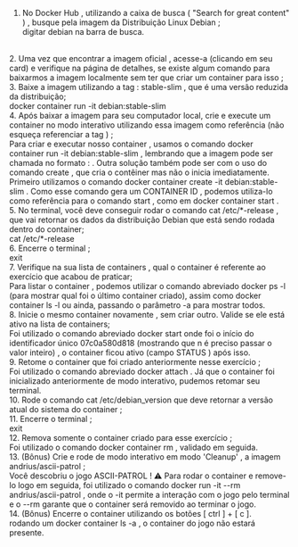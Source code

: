 1. No Docker Hub , utilizando a caixa de busca ( "Search for great content" ) , busque pela imagem da Distribuição Linux Debian ; <br/>
digitar debian na barra de busca.
<br/>
2. Uma vez que encontrar a imagem oficial , acesse-a (clicando em seu card) e verifique na página de detalhes, se existe algum comando para baixarmos a imagem localmente sem ter que criar um container para isso ;
<br/>
3. Baixe a imagem utilizando a tag : stable-slim , que é uma versão reduzida da distribuição; <br/>
docker container run -it debian:stable-slim
<br/>
4. Após baixar a imagem para seu computador local, crie e execute um container no modo interativo utilizando essa imagem como referência (não esqueça referenciar a tag ) ; <br />
Para criar e executar nosso container , usamos o comando docker container run -it debian:stable-slim , lembrando que a imagem pode ser chamada no formato <imagem>:<tag> .
Outra solução também pode ser com o uso do comando create , que cria o contêiner mas não o inicia imediatamente.
Primeiro utilizamos o comando docker container create -it debian:stable-slim . Como esse comando gera um CONTAINER ID , podemos utiliza-lo como referência para o comando start , como em docker container start <CONTAINER ID> .
<br/>
5. No terminal, você deve conseguir rodar o comando cat /etc/*-release , que vai retornar os dados da distribuição Debian que está sendo rodada dentro do container;<br/>
cat /etc/*-release
<br/>
6. Encerre o terminal ; <br/>
exit
<br/>
7. Verifique na sua lista de containers , qual o container é referente ao exercício que acabou de praticar;<br/>
Para listar o container , podemos utilizar o comando abreviado docker ps -l (para mostrar qual foi o último container criado), assim como docker container ls -l ou ainda, passando o parâmetro -a para mostrar todos.
<br/>
8. Inicie o mesmo container novamente , sem criar outro. Valide se ele está ativo na lista de containers; <br/>
Foi utilizado o comando abreviado docker start <CONTAINER ID || NAMES> onde <CONTAINER ID || NAMES> foi o início do identificador único 07c0a580d818 (mostrando que n é preciso passar o valor inteiro) , o container ficou ativo (campo STATUS ) após isso.
<br/>
9. Retome o container que foi criado anteriormente nesse exercício ; <br/>
Foi utilizado o comando abreviado docker attach <CONTAINER ID || NAMES> . Já que o container foi inicializado anteriormente de modo interativo, pudemos retomar seu terminal.
<br/>
10. Rode o comando cat /etc/debian_version que deve retornar a versão atual do sistema do container ;
<br/>
11. Encerre o terminal ;<br/>
exit
<br/>
12. Remova somente o container criado para esse exercício ; <br/>
Foi utilizado o comando docker container rm <CONTAINER ID || NAMES> , validado em seguida.
<br/>
13. (Bônus) Crie e rode de modo interativo em modo 'Cleanup' , a imagem andrius/ascii-patrol ;<br/>
Você descobriu o jogo ASCII-PATROL ! ⚠️ Para rodar o container e remove-lo logo em seguida, foi utilizado o comando docker run -it --rm andrius/ascii-patrol , onde o -it permite a interação com o jogo pelo terminal e o --rm garante que o container será removido ao terminar o jogo.
<br/>
14. (Bônus) Encerre o container utilizando os botões [ ctrl ] + [ c ].<br/>
rodando um docker container ls -a , o container do jogo não estará presente.